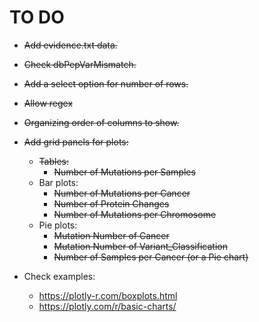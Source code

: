 # TO DO

* ~~Add evidence.txt data.~~
* ~~Check dbPepVarMismatch.~~  
* ~~Add a select option for number of rows.~~  
* ~~Allow regex~~ 
* ~~Organizing order of columns to show.~~  

* ~~Add grid panels for plots:~~
  * ~~Tables:~~
    * ~~Number of Mutations per Samples~~
  * Bar plots: 
    * ~~Number of Mutations per Cancer~~
    * ~~Number of Protein Changes~~
    * ~~Number of Mutations per Chromosome~~
  * Pie plots: 
    * ~~Mutation Number of Cancer~~
    * ~~Mutation Number of Variant_Classification~~
    * ~~Number of Samples per Cancer (or a Pie chart)~~
      
* Check examples: 
  * https://plotly-r.com/boxplots.html
  * https://plotly.com/r/basic-charts/
  